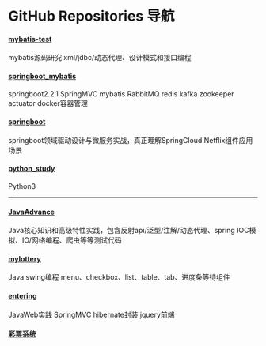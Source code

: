 # GitHub Repositories 导航

#### [mybatis-test](https://github.com/GitJavaProgramming/mybatis-test)
mybatis源码研究 xml/jdbc/动态代理、设计模式和接口编程
#### [springboot_mybatis](https://github.com/GitJavaProgramming/springboot_mybatis)
springboot2.2.1 SpringMVC mybatis RabbitMQ redis kafka zookeeper actuator docker容器管理
#### [springboot](https://github.com/GitJavaProgramming/springboot)
springboot领域驱动设计与微服务实战，真正理解SpringCloud Netflix组件应用场景
#### [python_study](https://github.com/GitJavaProgramming/springboot)
Python3
****
#### [JavaAdvance](https://github.com/GitJavaProgramming/JavaAdvance)
Java核心知识和高级特性实践，包含反射api/泛型/注解/动态代理、spring IOC模拟、IO/网络编程、爬虫等等测试代码
#### [mylottery](https://github.com/GitJavaProgramming/mylottery)
Java swing编程 menu、checkbox、list、table、tab、进度条等待组件
#### [entering](https://github.com/GitJavaProgramming/entering)
JavaWeb实践 SpringMVC hibernate封装 jquery前端
#### [彩票系统](https://github.com/GitJavaProgramming/ROOT)